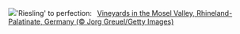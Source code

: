 ![](https://www.bing.com/th?id=OHR.RhinelandVineyards_EN-US5864380431_UHD.jpg&w=1000)'Riesling' to perfection:&nbsp;&ensp;[Vineyards in the Mosel Valley, Rhineland-Palatinate, Germany (© Jorg Greuel/Getty Images)](https://www.bing.com/th?id=OHR.RhinelandVineyards_EN-US5864380431_UHD.jpg)
<br><br/>
